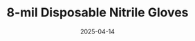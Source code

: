 ---
type: product
layout: product
date: 2025-04-14
sitemap:
  priority: 1
  changefreq: "weekly"

# SEO metadata
seoTitleSuffix: "Professional Mechanic Gloves"
seoDescription: >-
  Professional-grade 8-mil nitrile gloves from Nutcracker Pro. Heavy-duty protection for mechanics and service professionals. FDA, ASTM, and CE certified. Available in M, L, XL, XXL sizes.

# Page content
title: "8-mil Disposable **Nitrile Gloves**"
subtitle: ""
description: >-
  **Heavy-duty mechanic gloves** made of 8-mil nitrile and built exclusively for mechanics are now available at the best price. A textured grip offers reliable protection and comfort. The gloves are developed for automotive and industrial use and meet FDA, ASTM, and CE standards, making them a dependable choice for service departments.

# benefitsContent
benefitsImages:
  - image: "/images/gloves/gallery-2.png"
    alt: "8-mil nitrile gloves"
  - image: "/images/gloves/product-details.jpg"
    alt: "8-mil nitrile gloves"

benefitsBlocks:
  - title: "Exceptional Cost Savings"
    text: >-
      Our bulk price is nearly half the average market price, allowing workers to replace gloves more often without straining budgets. This means improved hygiene and better overall protection.
  - title: "Enhanced Durability and Protection"
    text: >-
      The 8-mil thickness and puncture-resistant nitrile material stands up to sharp parts and tools. Technicians can work confidently around oil and chemicals without gloves tearing constantly.
  - title: "Trusted Safety and Regulatory Compliance"
    text: >-
      Our Gloves are FDA, 510K, ASTM and CE approved ensuring they meet rigorous safety and quality standards. Automotive service centers can confidently comply with regulations while providing superior hand protection.
  - title: "Versatile Sizing Options"
    text: >-
      Offering four sizes (M, L, XL, and XXL) ensures each technician gets a proper fit, reducing the risk of gloves that are too loose or too tight — thereby improving both safety and comfort.
  - title: "All-Day Comfort and Allergen-Free"
    text: >-
      Latex-free construction eliminates the risk of latex-related allergies. The ergonomic fit reduces hand fatigue, making it easier for staff to wear gloves consistently throughout their shifts.
  - title: "Unrestricted Movement"
    text: >-
      Despite the heavier 8-mil build, the gloves are designed not to restrict movement, allowing technicians to handle small fasteners and delicate components with ease and dexterity.

# testimonials section
testimonials:
  title: ""
  items:
    - name: "Steffen"
      text: >-
        These gloves are super strong, and I love the textured grip. I use them for everything from oil changes to cleaning the garage. They're thick enough that I don't have to worry about them ripping, yet I can still move my fingers easily. Great purchase for the price!
    - name: "Christopher R"
      text: >-
        I was used to 6-mil gloves before, but these 8-mil ones are on another level. They're thick enough to resist snags and punctures on sharp edges, but I can still do detailed tasks. True to size, too I got a Large, and they fit perfectly. Highly recommended if you need serious durability.
    - name: "David Perez"
      text: >-
        These gloves are impressively tough for automotive work, but I wish they were even more durable. They hold up to most tasks, including handling chemicals like brake cleaner, although I sometimes experience minor tears when working in really tight spaces. Overall, they're still better than most disposable gloves I've tried.
    - name: "TOW"
      text: >-
        I'm impressed with how strong these gloves are. I've caught them on rough metal, and they didn't tear. They do make my hands sweat after a while, but that's expected with thick gloves. Overall, these are perfect for mechanics who need a solid grip and robust protection.
    - name: "Joseph"
      text: >-
        I used to rip gloves every few minutes working on cars, so I'd go through piles of cheap nitrile. Then I tried these they're strong and fit my hands snugly. I did a full brake job without a single rip. Finally, gloves that don't leave me with greasy hands!
    - name: "Brandon"
      text: >-
        I bought these gloves for post-processing my 3D resin prints, and they've been fantastic. They fit snugly without cutting off circulation, and the material is tough enough to handle occasional contact with resin.

# FAQ section
faq:
  titleColored: "F.A.Q."
  questions:
    - question: "How do you ensure the professional-grade quality of your products?"
      answer: >-
        Every item undergoes extensive durability testing in real-world conditions, reflecting our commitment to the 'silent heroes' who rely on equipment day in and day out. This thorough process ensures each product can handle the intense demands of professional maintenance and service.
    - question: "Are your prices truly lower compared to other suppliers?"
      answer: >-
        Absolutely. Our streamlined operations allow us to offer professional-grade tools at prices consistently 20%-70% below the market average, delivering unmatched savings without sacrificing quality.
    - question: "Will high-demand items be in stock when I need them?"
      answer: >-
        Yes. We maintain robust, optimized inventory levels on essential products. By monitoring real-time demand trends, we ensure that your staple items are almost always available.
    - question: "What makes your procurement process more efficient?"
      answer: >-
        Our user-friendly online platform streamlines bulk ordering and offers quick reordering options. We also provide transparent bulk-pricing tiers, making it easier to plan your purchasing budget and avoid any downtime.
    - question: "What do you mean by a 'value-driven partnership'?"
      answer: >-
        We want to be more than a vendor — we aim to be your long-term partner in maintenance success. With dedicated account management we help you optimize your operations and maximize your budget over the long run.

---